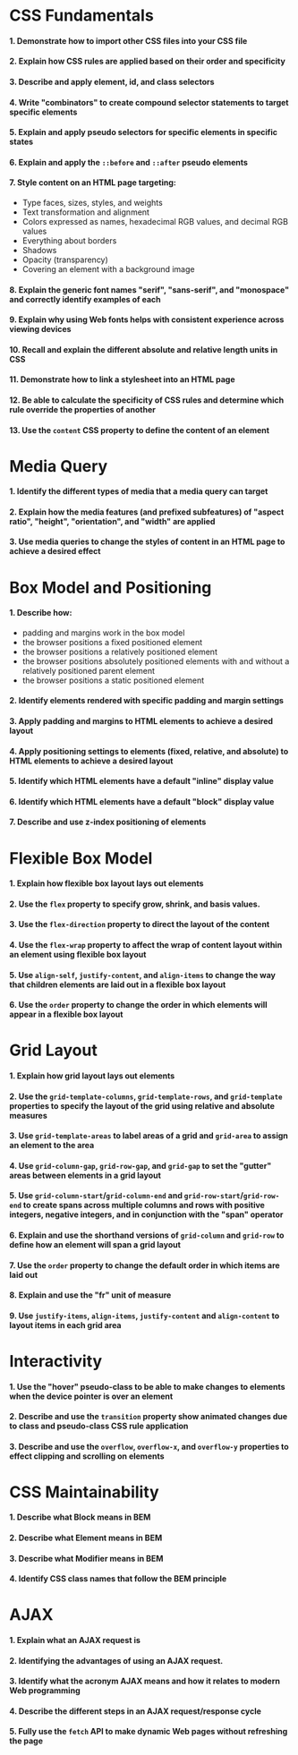 # CSS Fundamentals 

#### 1. Demonstrate how to import other CSS files into your CSS file
#### 2. Explain how CSS rules are applied based on their order and specificity
#### 3. Describe and apply element, id, and class selectors
#### 4. Write "combinators" to create compound selector statements to target specific elements
#### 5. Explain and apply pseudo selectors for specific elements in specific states
#### 6. Explain and apply the `::before` and `::after` pseudo elements
#### 7. Style content on an HTML page targeting:
  - Type faces, sizes, styles, and weights
  - Text transformation and alignment
  - Colors expressed as names, hexadecimal RGB values, and decimal RGB values
  - Everything about borders
  - Shadows
  - Opacity (transparency)
  - Covering an element with a background image

#### 8. Explain the generic font names "serif", "sans-serif", and "monospace" and correctly identify examples of each
#### 9. Explain why using Web fonts helps with consistent experience across viewing devices
#### 10. Recall and explain the different absolute and relative length units in CSS
#### 11. Demonstrate how to link a stylesheet into an HTML page
#### 12. Be able to calculate the specificity of CSS rules and determine which rule override the properties of another
#### 13. Use the `content` CSS property to define the content of an element

# Media Query

#### 1. Identify the different types of media that a media query can target
#### 2. Explain how the media features (and prefixed subfeatures) of "aspect ratio", "height", "orientation", and "width" are applied
#### 3. Use media queries to change the styles of content in an HTML page to achieve a desired effect

# Box Model and Positioning

#### 1. Describe how:
  - padding and margins work in the box model
  - the browser positions a fixed positioned element
  - the browser positions a relatively positioned element
  - the browser positions absolutely positioned elements with and without a relatively positioned parent element
  - the browser positions a static positioned element

#### 2. Identify elements rendered with specific padding and margin settings
#### 3. Apply padding and margins to HTML elements to achieve a desired layout
#### 4. Apply positioning settings to elements (fixed, relative, and absolute) to HTML elements to achieve a desired layout
#### 5. Identify which HTML elements have a default "inline" display value
#### 6. Identify which HTML elements have a default "block" display value
#### 7. Describe and use z-index positioning of elements

# Flexible Box Model 

#### 1. Explain how flexible box layout lays out elements
#### 2. Use the `flex` property to specify grow, shrink, and basis values.
#### 3. Use the `flex-direction` property to direct the layout of the content
#### 4. Use the `flex-wrap` property to affect the wrap of content layout within an element using flexible box layout
#### 5. Use `align-self`, `justify-content`, and `align-items` to change the way that children elements are laid out in a flexible box layout
#### 6. Use the `order` property to change the order in which elements will appear in a flexible box layout

# Grid Layout

#### 1. Explain how grid layout lays out elements
#### 2. Use the `grid-template-columns`, `grid-template-rows`, and `grid-template` properties to specify the layout of the grid using relative and absolute measures
#### 3. Use `grid-template-areas` to label areas of a grid and `grid-area` to assign an element to the area
#### 4. Use `grid-column-gap`, `grid-row-gap`, and `grid-gap` to set the "gutter" areas between elements in a grid layout
#### 5. Use `grid-column-start`/`grid-column-end` and `grid-row-start`/`grid-row-end` to create spans across multiple columns and rows with positive integers, negative integers, and in conjunction with the "span" operator
#### 6. Explain and use the shorthand versions of `grid-column` and `grid-row` to define how an element will span a grid layout
#### 7. Use the `order` property to change the default order in which items are laid out
#### 8. Explain and use the "fr" unit of measure
#### 9. Use `justify-items`, `align-items`, `justify-content` and `align-content` to layout items in each grid area

# Interactivity

#### 1. Use the "hover" pseudo-class to be able to make changes to elements when the device pointer is over an element
#### 2. Describe and use the `transition` property show animated changes due to class and pseudo-class CSS rule application
#### 3. Describe and use the `overflow`, `overflow-x`, and `overflow-y` properties to effect clipping and scrolling on elements

# CSS Maintainability

#### 1. Describe what Block means in BEM
#### 2. Describe what Element means in BEM
#### 3. Describe what Modifier means in BEM
#### 4. Identify CSS class names that follow the BEM principle

# AJAX

#### 1. Explain what an AJAX request is
#### 2. Identifying the advantages of using an AJAX request.
#### 3. Identify what the acronym AJAX means and how it relates to modern Web programming
#### 4. Describe the different steps in an AJAX request/response cycle
#### 5. Fully use the `fetch` API to make dynamic Web pages without refreshing the page
